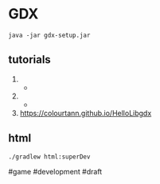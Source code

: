 # GDX

```
java -jar gdx-setup.jar
```

## tutorials 

1. +
2. +
3. https://colourtann.github.io/HelloLibgdx

## html
```
./gradlew html:superDev
```

#game #development
#draft